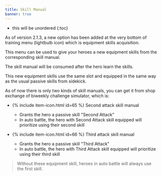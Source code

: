 ```yaml
---
title: Skill Manual
banner: true
---
```


* this will be unordered
{:toc}

As of version 2.1.3, a new option has been added at the very bottom of training menu (lightbulb icon) which is equipment skills acquisition.

This menu can be used to give your heroes a new equipment skills from the corresponding skill manual.

The skill manual will be consumed after the hero learn the skills.

This new equipment skills use the same slot and equipped in the same way as the usual passive skills from sidekick.

As of now there is only two kinds of skill manuals, you can get it from shop exchange of biweekly challenge simulator, which is:

- {% include item-icon.html id=65 %} Second attack skill manual 
  - Grants the hero a passive skill "Second Attack"
  - In auto battle, the hero with Second Attack skill equipped will prioritize using their second skill

- {% include item-icon.html id=66 %} Third attack skill manual
  - Grants the hero a passive skill "Third Attack"
  - In auto battle, the hero with Third Attack skill equipped will prioritize using their third skill

> Without these equipment skill, heroes in auto battle will always use the first skill.
